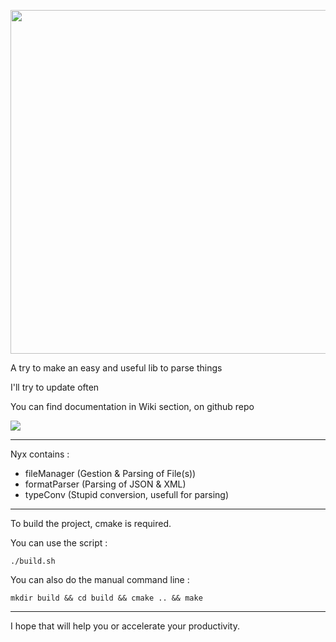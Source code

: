 <p align="center">
    <img src="https://github.com/AmayaHena/Nyx/blob/master/images/nyx_logo.png" width="550">
</p>

A try to make an easy and useful lib to parse things

I'll try to update often

You can find documentation in Wiki section, on github repo

![](https://github.com/AmayaHena/Nyx/blob/master/images/example_code.gif)


---

Nyx contains :

- fileManager (Gestion & Parsing of File(s))
- formatParser (Parsing of JSON & XML)
- typeConv (Stupid conversion, usefull for parsing)

---

To build the project, cmake is required.

You can use the script :
```
./build.sh
```

You can also do the manual command line :
```
mkdir build && cd build && cmake .. && make
```

---

I hope that will help you or accelerate your productivity.
